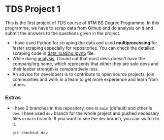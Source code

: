 # TDS Project 1

This is the first project of TDS course of IITM BS Degree Programme. In this programme, we have to scrap data from Github and do analysis on it and submit the answers to the questions given in the project.

- I have used Python for scraping the data and used **multiprocessing** for faster scraping especially for repositories. You can check the detailed scraping code in [data_loading.ipynb](./data_loading.ipynb) file.
- While doing [analysis](./data_analysis.ipynb), I found out that most devs doesn't have the company/org name, which represents that either they are solo devs and their leader strength is comparatively less.
- An advice for developers is to contribute to open source projects, join communities and work in a team to get more experience and learn from others.


### Extras
- I have 2 branches in this repository, one is `main` (default) and other is `dev`. I have used `dev` branch for the whole project and pushed necessary files in `main` branch. If you want to see the `dev` branch, you can switch to it.
    ```bash
    git checkout dev
    ```